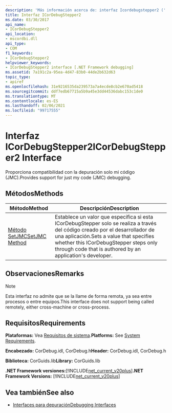 ```yaml
---
description: 'Más información acerca de: interfaz Icordebugstepper2 ('
title: Interfaz ICorDebugStepper2
ms.date: 03/30/2017
api_name:
- ICorDebugStepper2
api_location:
- mscordbi.dll
api_type:
- COM
f1_keywords:
- ICorDebugStepper2
helpviewer_keywords:
- ICorDebugStepper2 interface [.NET Framework debugging]
ms.assetid: 7a191c2a-95ea-4d47-83b0-44de2b632d63
topic_type:
- apiref
ms.openlocfilehash: 31e9216535da239573a7a4ecde8cb2e670ad5418
ms.sourcegitcommit: ddf7edb67715a5b9a45e3dd44536dabc153c1de0
ms.translationtype: MT
ms.contentlocale: es-ES
ms.lasthandoff: 02/06/2021
ms.locfileid: "99717555"
---
```

# <a name="icordebugstepper2-interface"></a><span data-ttu-id="b5a6e-103">Interfaz ICorDebugStepper2</span><span class="sxs-lookup"><span data-stu-id="b5a6e-103">ICorDebugStepper2 Interface</span></span>

<span data-ttu-id="b5a6e-104">Proporciona compatibilidad con la depuración solo mi código (JMC).</span><span class="sxs-lookup"><span data-stu-id="b5a6e-104">Provides support for just my code (JMC) debugging.</span></span>  
  
## <a name="methods"></a><span data-ttu-id="b5a6e-105">Métodos</span><span class="sxs-lookup"><span data-stu-id="b5a6e-105">Methods</span></span>  
  
|<span data-ttu-id="b5a6e-106">Método</span><span class="sxs-lookup"><span data-stu-id="b5a6e-106">Method</span></span>|<span data-ttu-id="b5a6e-107">Descripción</span><span class="sxs-lookup"><span data-stu-id="b5a6e-107">Description</span></span>|  
|------------|-----------------|  
|[<span data-ttu-id="b5a6e-108">Método SetJMC</span><span class="sxs-lookup"><span data-stu-id="b5a6e-108">SetJMC Method</span></span>](icordebugstepper2-setjmc-method.md)|<span data-ttu-id="b5a6e-109">Establece un valor que especifica si esta ICorDebugStepper solo se realiza a través del código creado por el desarrollador de una aplicación.</span><span class="sxs-lookup"><span data-stu-id="b5a6e-109">Sets a value that specifies whether this ICorDebugStepper steps only through code that is authored by an application's developer.</span></span>|  
  
## <a name="remarks"></a><span data-ttu-id="b5a6e-110">Observaciones</span><span class="sxs-lookup"><span data-stu-id="b5a6e-110">Remarks</span></span>  
  
> [!NOTE]
> <span data-ttu-id="b5a6e-111">Esta interfaz no admite que se la llame de forma remota, ya sea entre procesos o entre equipos.</span><span class="sxs-lookup"><span data-stu-id="b5a6e-111">This interface does not support being called remotely, either cross-machine or cross-process.</span></span>  
  
## <a name="requirements"></a><span data-ttu-id="b5a6e-112">Requisitos</span><span class="sxs-lookup"><span data-stu-id="b5a6e-112">Requirements</span></span>  

 <span data-ttu-id="b5a6e-113">**Plataformas:** Vea [Requisitos de sistema](../../get-started/system-requirements.md).</span><span class="sxs-lookup"><span data-stu-id="b5a6e-113">**Platforms:** See [System Requirements](../../get-started/system-requirements.md).</span></span>  
  
 <span data-ttu-id="b5a6e-114">**Encabezado:** CorDebug.idl, CorDebug.h</span><span class="sxs-lookup"><span data-stu-id="b5a6e-114">**Header:** CorDebug.idl, CorDebug.h</span></span>  
  
 <span data-ttu-id="b5a6e-115">**Biblioteca:** CorGuids.lib</span><span class="sxs-lookup"><span data-stu-id="b5a6e-115">**Library:** CorGuids.lib</span></span>  
  
 <span data-ttu-id="b5a6e-116">**.NET Framework versiones:**[!INCLUDE[net_current_v20plus](../../../../includes/net-current-v20plus-md.md)]</span><span class="sxs-lookup"><span data-stu-id="b5a6e-116">**.NET Framework Versions:** [!INCLUDE[net_current_v20plus](../../../../includes/net-current-v20plus-md.md)]</span></span>  
  
## <a name="see-also"></a><span data-ttu-id="b5a6e-117">Vea también</span><span class="sxs-lookup"><span data-stu-id="b5a6e-117">See also</span></span>

- [<span data-ttu-id="b5a6e-118">Interfaces para depuración</span><span class="sxs-lookup"><span data-stu-id="b5a6e-118">Debugging Interfaces</span></span>](debugging-interfaces.md)
